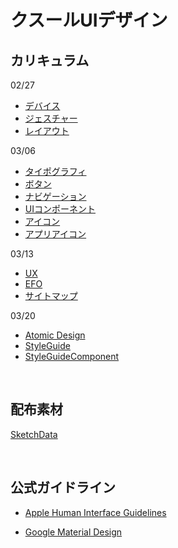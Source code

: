 # クスールUIデザイン

## カリキュラム

02/27

* [デバイス](docs/01_Device.md)
* [ジェスチャー](docs/02_Gesture.md)
* [レイアウト](docs/03_Layout.md)


03/06

* [タイポグラフィ](docs/05_Typography.md)
* [ボタン](docs/04_Button.md)
* [ナビゲーション](docs/06_Navigation.md)
* [UIコンポーネント](docs/06_Navigation.md)
* [アイコン](docs/13_Icon.md)
* [アプリアイコン](docs/14_IconApp.md)



03/13

* [UX](docs/07_UX.md)
* [EFO](docs/11_efo.md)
* [サイトマップ](docs/12_Sitemap.md)


03/20

* [Atomic Design](docs/08_AtomicDesign.md)
* [StyleGuide](docs/09_StyleGuide.md)
* [StyleGuideComponent](docs/10_StyleGuideComponent.md)


&nbsp;
&nbsp;




## 配布素材
[SketchData](sketch/rcu_design.zip)

&nbsp;
&nbsp;

## 公式ガイドライン


* [Apple Human Interface Guidelines
](https://developer.apple.com/design/human-interface-guidelines/)

* [Google Material Design](https://material.io/design/)


&nbsp;



